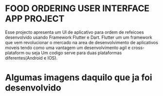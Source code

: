 # FOOD ORDERING USER INTERFACE APP PROJECT

Esse projecto apresenta um UI de aplicativo para ordem de refeicoes desenvolvido usando Framework Flutter e Dart.
Flutter um um framework que vem revolucionar o mercado na area de desenvolvimento de aplicativos moveis tendo como uma vantagem um desenvolvimento agil e cross-plataform ou seja Um codigo serve para duas plataformas diferentes(Android e IOS).

# Algumas imagens daquilo que ja foi desenvolvido








